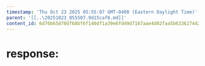 ```yaml
---
timestamp: 'Thu Oct 23 2025 05:55:07 GMT-0400 (Eastern Daylight Time)'
parent: '[[..\20251023_055507.9d15caf6.md]]'
content_id: 6d76b65d70df68bf6f140df1a39e6fd49d7167aae4d02faa5b63362744266256
---
```


# response:
